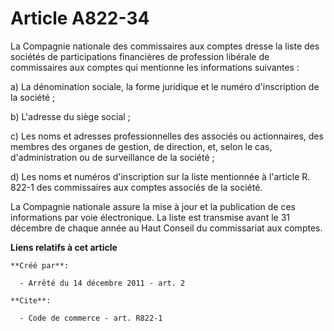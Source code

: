 # Article A822-34

La Compagnie nationale des commissaires aux comptes dresse la liste des sociétés de participations financières de profession
libérale de commissaires aux comptes qui mentionne les informations suivantes : 

a) La dénomination sociale, la forme juridique et le numéro d'inscription de la société ; 

b) L'adresse du siège social ; 

c) Les noms et adresses professionnelles des associés ou actionnaires, des membres des organes de gestion, de direction, et,
selon le cas, d'administration ou de surveillance de la société ; 

d) Les noms et numéros d'inscription sur la liste mentionnée à l'article R. 822-1 des commissaires aux comptes associés de la
société. 

La Compagnie nationale assure la mise à jour et la publication de ces informations par voie électronique. La liste est
transmise avant le 31 décembre de chaque année au Haut Conseil du commissariat aux comptes.

**Liens relatifs à cet article**

	**Créé par**:

	  - Arrêté du 14 décembre 2011 - art. 2

	**Cite**:

	  - Code de commerce - art. R822-1
